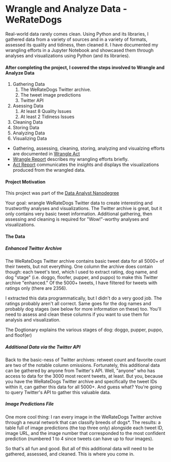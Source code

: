 # Wrangle and Analyze Data - WeRateDogs

Real-world data rarely comes clean. Using Python and its libraries, I gathered data from a variety
of sources and in a variety of formats, assessed its quality and tidiness, then cleaned it. 
I have documented my wrangling efforts in a Jupyter Notebook and showcased them through analyses 
and visualizations using Python (and its libraries).

#### After completing the project, I covered the steps involved to Wrangle and Analyze Data
1. Gathering Data
   1. The WeRateDogs Twitter archive.
   2. The tweet image predictions
   3. Twitter API
2. Asessing Data
   1. At least 8 Quality Issues
   2. At least 2 Tidiness Issues
3. Cleaning Data
4. Storing Data
5. Analyzing Data
6. Visualizing Data

- Gathering, assessing, cleaning, storing, analyzing and visualzing efforts are documented in [Wrangle Act](https://github.com/kbhardwaj27/Wrangle-And-Analyze-Data/blob/master/wrangle_act.ipynb)
- [Wrangle Report](https://github.com/kbhardwaj27/Wrangle-And-Analyze-Data/blob/master/wrangle_act.ipynb) describes my wrangling efforts briefly.
- [Act Report](https://github.com/kbhardwaj27/Wrangle-And-Analyze-Data/blob/master/act_report.pdf) communicates the insights and displays the visualizations produced from the wrangled data.

#### Project Motivation
This project was part of the [Data Analyst Nanodegree](https://d20vrrgs8k4bvw.cloudfront.net/documents/en-US/nd002-syllabus_2018-June_v9.pdf?utm_campaign=acq_100_auto_ndxxx_syllabus_global&utm_source=blueshift&utm_medium=email&utm_content=acq_100_auto_ndxxx_auto-syllabus_global&bsft_clkid=e35bb41c-6de3-4fd8-a8be-98fde6853f64&bsft_uid=c298ccd0-50bd-484b-9481-d45b3ac669f8&bsft_mid=13f86b25-7b59-4122-8af9-19e22212dcab&bsft_eid=063b0846-68f4-0fd6-1512-dae12f602902&bsft_txnid=a274ee4a-7f22-412e-80ef-a9b8bbddd46a)

Your goal: wrangle WeRateDogs Twitter data to create interesting and trustworthy analyses 
and visualizations. The Twitter archive is great, but it only contains very basic tweet 
information. Additional gathering, then assessing and cleaning is required for "Wow!"-worthy 
analyses and visualizations.

#### The Data
##### Enhanced Twitter Archive
The WeRateDogs Twitter archive contains basic tweet data for all 5000+ of their tweets, but not 
everything. One column the archive does contain though: each tweet's text, which I used to extract 
rating, dog name, and dog "stage" (i.e. doggo, floofer, pupper, and puppo) to make this Twitter 
archive "enhanced." Of the 5000+ tweets, I have filtered for tweets with ratings only (there are 2356).

I extracted this data programmatically, but I didn't do a very good job. The ratings probably 
aren't all correct. Same goes for the dog names and probably dog stages (see below for more 
information on these) too. You'll need to assess and clean these columns if you want to use 
them for analysis and visualization.

The Dogtionary explains the various stages of dog: doggo, pupper, puppo, and floof(er)

##### Additional Data via the Twitter API
Back to the basic-ness of Twitter archives: retweet count and favorite count are two of the notable 
column omissions. Fortunately, this additional data can be gathered by anyone from Twitter's API. 
Well, "anyone" who has access to data for the 3000 most recent tweets, at least. But you, because 
you have the WeRateDogs Twitter archive and specifically the tweet IDs within it, can gather this 
data for all 5000+. And guess what? You're going to query Twitter's API to gather this valuable data.

##### Image Predictions File

One more cool thing: I ran every image in the WeRateDogs Twitter archive through a neural network 
that can classify breeds of dogs*. The results: a table full of image predictions (the top three only) 
alongside each tweet ID, image URL, and the image number that corresponded to the most confident prediction 
(numbered 1 to 4 since tweets can have up to four images).

So that's all fun and good. But all of this additional data will need to be gathered, assessed, 
and cleaned. This is where you come in.

